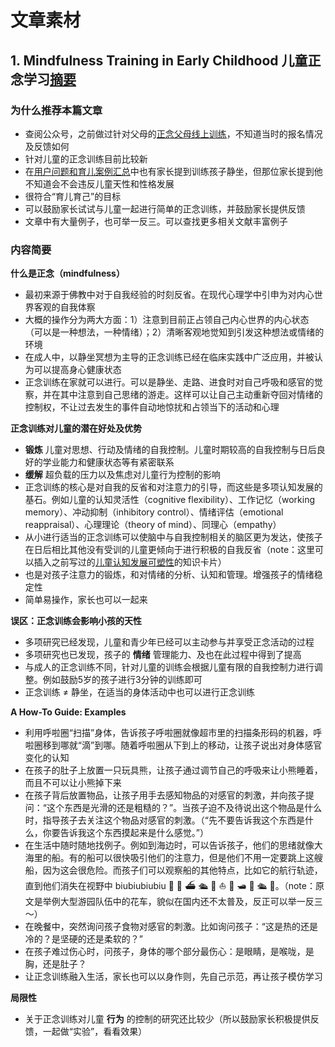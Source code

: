 # 文章素材
## 1. Mindfulness Training in Early Childhood 儿童正念学习[摘要](https://onlinelibrary.wiley.com/doi/abs/10.1111/j.1750-8606.2012.00241.x)
### 为什么推荐本篇文章
+ 查阅公众号，之前做过针对父母的[正念父母线上训练](https://mp.weixin.qq.com/s?__biz=MzAwNzUyODQxOQ==&mid=2651544792&idx=2&sn=4a1ac480e8847770038993e7451bfc30&scene=0#wechat_redirect&rd2werd=1#wechat_redirect)，不知道当时的报名情况及反馈如何
+ 针对儿童的正念训练目前比较新
+ 在[用户问题和育儿案例汇总](https://shimo.im/spreadsheet/H5dRIxjaGjQMz9vn/EAc2K/)中也有家长提到训练孩子静坐，但那位家长提到他不知道会不会违反儿童天性和性格发展
+ 很符合“育儿育己”的目标
+ 可以鼓励家长试试与儿童一起进行简单的正念训练，并鼓励家长提供反馈
+ 文章中有大量例子，也可举一反三。可以查找更多相关文献丰富例子

### 内容简要
**什么是正念（mindfulness）**
+ 最初来源于佛教中对于自我经验的时刻反省。在现代心理学中引申为对内心世界客观的自我体察
+ 大概的操作分为两大方面：1）注意到目前正占领自己内心世界的内心状态（可以是一种想法，一种情绪）；2）清晰客观地觉知到引发这种想法或情绪的环境
+ 在成人中，以静坐冥想为主导的正念训练已经在临床实践中广泛应用，并被认为可以提高身心健康状态
+ 正念训练在家就可以进行。可以是静坐、走路、进食时对自己呼吸和感官的觉察，并在其中注意到自己思绪的游走。这样可以让自己主动重新夺回对情绪的控制权，不让过去发生的事件自动地惊扰和占领当下的活动和心理

**正念训练对儿童的潜在好处及优势**
+ **锻炼** 儿童对思想、行动及情绪的自我控制。儿童时期较高的自我控制与日后良好的学业能力和健康状态等有紧密联系
+ **缓解** 超负载的压力以及焦虑对儿童行为控制的影响
+ 正念训练的核心是对自我的反省和对注意力的引导，而这些是多项认知发展的基石。例如儿童的认知灵活性（cognitive flexibility）、工作记忆（working memory）、冲动抑制（inhibitory control）、情绪评估（emotional reappraisal）、心理理论（theory of mind）、同理心（empathy）
+ 从小进行适当的正念训练可以使脑中与自我控制相关的脑区更为发达，使孩子在日后相比其他没有受训的儿童更倾向于进行积极的自我反省（note：这里可以插入之前写过的[儿童认知发展可塑性](https://mp.weixin.qq.com/s?__biz=MzAwNzUyODQxOQ==&mid=2651544677&idx=3&sn=0a82f589a69ec743943c9c9058d6eab2&scene=0#wechat_redirect&rd2werd=1#wechat_redirect)的知识卡片）
+ 也是对孩子注意力的锻炼，和对情绪的分析、认知和管理。增强孩子的情绪稳定性
+ 简单易操作，家长也可以一起来

**误区：正念训练会影响小孩的天性**
+ 多项研究已经发现，儿童和青少年已经可以主动参与并享受正念活动的过程
+ 多项研究也已发现，孩子的 **情绪** 管理能力、及也在此过程中得到了提高
+ 与成人的正念训练不同，针对儿童的训练会根据儿童有限的自我控制力进行调整。例如鼓励5岁的孩子进行3分钟的训练即可
+ 正念训练 ≠ 静坐，在适当的身体活动中也可以进行正念训练

**A How-To Guide: Examples**
+ 利用呼啦圈“扫描”身体，告诉孩子呼啦圈就像超市里的扫描条形码的机器，呼啦圈移到哪就“滴”到哪。随着呼啦圈从下到上的移动，让孩子说出对身体感官变化的认知
+ 在孩子的肚子上放置一只玩具熊，让孩子通过调节自己的呼吸来让小熊睡着，而且不可以让小熊掉下来
+ 在孩子背后放置物品，让孩子用手去感知物品的对感官的刺激，并向孩子提问：“这个东西是光滑的还是粗糙的？”。当孩子迫不及待说出这个物品是什么时，指导孩子去关注这个物品对感官的刺激。（“先不要告诉我这个东西是什么，你要告诉我这个东西摸起来是什么感觉。”）
+ 在生活中随时随地找例子。例如到海边时，可以告诉孩子，他们的思绪就像大海里的船。有的船可以很快吸引他们的注意力，但是他们不用一定要跳上这艘船，因为这会很危险。而孩子们可以观察船的其他特点，比如它的航行轨迹，直到他们消失在视野中 biubiubiubiu 🌊 🚢 ⛴ 🛳 🚤 ⛵️ 🛶 🛥 🚢 🛳 🌊。（note：原文是举例大型游园队伍中的花车，貌似在国内还不太普及，反正可以举一反三～）
+ 在晚餐中，突然询问孩子食物对感官的刺激。比如询问孩子：“这是热的还是冷的？是坚硬的还是柔软的？”
+ 在孩子难过伤心时，问孩子，身体的哪个部分最伤心：是眼睛，是喉咙，是胸，还是肚子？
+ 让正念训练融入生活，家长也可以以身作则，先自己示范，再让孩子模仿学习

**局限性**
+ 关于正念训练对儿童 **行为** 的控制的研究还比较少（所以鼓励家长积极提供反馈，一起做“实验”，看看效果）
